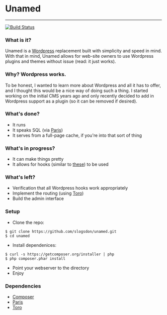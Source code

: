# Unamed
---
[![Build Status](https://travis-ci.org/slogsdon/unamed.png)](https://travis-ci.org/slogsdon/unamed)

### What is it?

Unamed is a [Wordpress](http://www.wordpress.org/) replacement built with simplicity and speed in mind.  With that in mind, Unamed allows for web-site owners to use Wordpress plugins and themes without issue (read: it just works).

### Why? Wordpress works.

To be honest, I wanted to learn more about Wordpress and all it has to offer, and I thought this would be a nice way of doing such a thing. I started working on the initial CMS years ago and only recently decided to add in Wordpress support as a plugin (so it can be removed if desired).

### What's done?

* It runs
* It speaks SQL (via [Paris](https://github.com/j4mie/paris))
* It serves from a full-page cache, if you're into that sort of thing

### What's in progress?

* It can make things pretty
* It allows for hooks (similar to [these](http://codex.wordpress.org/Plugin_API)) to be used

### What's left?

* Verification that all Wordpress hooks work appropriately
* Implement the routing (using [Toro](https://github.com/anandkunal/ToroPHP))
* Build the admin interface

### Setup

* Clone the repo:

```
$ git clone https://github.com/slogsdon/unamed.git
$ cd unamed
```
* Install dependenices:

```
$ curl -s https://getcomposer.org/installer | php
$ php composer.phar install
```
* Point your webserver to the directory
* Enjoy

### Dependencies
* [Composer](http://getcomposer.org/)
* [Paris](https://github.com/j4mie/paris)
* [Toro](https://github.com/anandkunal/ToroPHP)